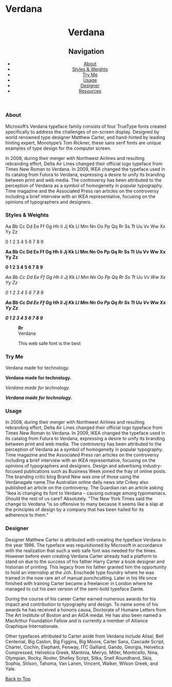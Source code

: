 # Verdana
<!DOCTYPE html>
<html dir="ltr" lang="en-us">
<head>
    <meta charset="utf-8">
    <meta name="viewport" content="width=device-width, initial-scale=1">
    <link rel="stylesheet" href="css/main.css">
	<title>Type Specimen</title>
	<meta name="author" content="Jylik Buissereth" />
</head>
<body>

<header id="banner">
  <h1 class="margin">Verdana</h1>
  

  

<nav id="menu">
  <h2 class="visuallyhidden">Navigation</h2>
  <ul >
    <li><a href="#about">About</a></li>
    <!-- <li><a href="#alphabet">Alphabet</a></li> -->
    <li><a href="#styles-weights">Styles & Weights</a></li>
    <li><a href="#try-me">Try Me</a></li>
    <li><a href="#usage">Usage</a></li>
    <li><a href="#designer">Designer</a></li>
    <li><a href="#resources">Resources</a></li>
  </ul>
</nav>
  </header>
<h3 id="about">About</h3>
<div id="col ">
<p class="margin">Microsoft’s Verdana typeface family consists of four TrueType fonts created specifically 
to address the challenges of on-screen display. Designed by world renowned type designer 
Matthew Carter, and hand-hinted by leading hinting expert, Monotype’s Tom Rickner, these 
sans serif fonts are unique examples of type design for the computer screen.</p>

<p class="margin">In 2008, during their merger with Northwest Airlines and resulting rebranding effort, 
Delta Air Lines changed their official logo typeface from Times New Roman to Verdana. In 
2009, IKEA changed the typeface used in its catalog from Futura to Verdana, expressing a 
desire to unify its branding between print and web media. The controversy has been 
attributed to the perception of Verdana as a symbol of homogeneity in popular typography.
Time magazine and the Associated Press ran articles on the controversy including a 
brief interview with an IKEA representative, focusing on the opinions of typographers and 
designers.</p>
</div>



<h3 id="styles-weights">Styles & Weights</h3>
<p>Aa Bb Cc Dd Ee Ff Gg Hh Ii Jj Kk Ll Mm Nn Oo Pp Qq Rr Ss Tt Uu Vv Ww Xx Yy Zz</p>
<p>0 1 2 3 4 5 6 7 8 9</p>
<p><b>Aa Bb Cc Dd Ee Ff Gg Hh Ii Jj Kk Ll Mm Nn Oo Pp Qq Rr Ss Tt Uu Vv Ww Xx Yy Zz</b></p>
<p><b>0 1 2 3 4 5 6 7 8 9</b></p>
<p><i>Aa Bb Cc Dd Ee Ff Gg Hh Ii Jj Kk Ll Mm Nn Oo Pp Qq Rr Ss Tt Uu Vv Ww Xx Yy Zz</i></p>
<p><i>0 1 2 3 4 5 6 7 8 9</i></p>
<p><b><i>Aa Bb Cc Dd Ee Ff Gg Hh Ii Jj Kk Ll Mm Nn Oo Pp Qq Rr Ss Tt Uu Vv Ww Xx Yy Zz</b></i></p>
<p><b><i>0 1 2 3 4 5 6 7 8 9</b></i></p>

<section class="margin">
  <figure id="glyph">
   <div >
     <b>Rr</b>
   </div>
   <figcaption>Verdana</figcaption>
  
  <p>This web safe font is the best</p>
</section>


<section>
  <h3 id="try-me">Try Me</h3>
  <p contenteditable="true">Verdana made for technology.</p>
  <p contenteditable="true"><b>Verdana made for technology.</b></p>
  <p contenteditable="true"><i>Verdana made for technology.</i></p>
  <p contenteditable="true"><b><i>Verdana made for technology.</b></i></p>
</section>

<h3 id="usage">Usage</h3>
<p class="margin">In 2008, during their merger with Northwest Airlines and resulting rebranding effort, 
Delta Air Lines changed their official logo typeface from Times New Roman to Verdana. In 
2009, IKEA changed the typeface used in its catalog from Futura to Verdana, expressing a 
desire to unify its branding between print and web media. The controversy has been 
attributed to the perception of Verdana as a symbol of homogeneity in popular typography.
Time magazine and the Associated Press ran articles on the controversy including a 
brief interview with an IKEA representative, focusing on the opinions of typographers and 
designers. Design and advertising industry-focused publications such as Business Week 
joined the fray of online posts. The branding critic blog Brand New was one of those using 
the Verdanagate name.The Australian online daily news site Crikey also published an 
article on the controversy. The Guardian ran an article asking "Ikea is changing its 
font to Verdana – causing outrage among typomaniacs. Should the rest of us care? Absolutely.
"The New York Times said the change to Verdana "is so offensive to many because it seems
like a slap at the principles of design by a company that has been hailed for its adherence
to them."
</p>

<h3 id="designer">Designer</h3>
<!-- <h4 class="margin">Matthew Carter</h4> -->
<p class="margin">Designer Matthew Carter is attributed with creating the typeface Verdana
in the year 1996. The typeface was requisitioned by Microsoft in accordance with the realization
that such a web safe font was needed for the times. However before even creating Verdana
Carter already had a platform to stand on due to the success of his father Harry Carter a 
book designer and historian of printing. This legacy from his father granted him the opportunity
to hold an internship at the Joh. Enschedé type foundry where he was trained in the now rare
art of manual punchcutting. Later in his life once finished with training Carter became a
freelancer in London where he managed to cut his own version of the semi-bold typeface Dante.</p>

<p>During the course of his career Carter earned numerous awards for his impact and contribution
to typography and design. To name some of his awards he has received a honoris causa, Doctorate
of Humane Letters from The Art Institute of Boston and an AIGA medal. He has also been named
a MacArthur Foundation Fellow and is currently a member of Alliance Graphique Internationale.</p>

<p>Other typefaces attributed to Carter aside from Verdana include Alisal, Bell Centenial,
Big Caslon, Big Figgins, Big Moore, Carter Sans, Cascade Script, Charter, Cochin, Elephant,
Fenway, ITC Galliard, Gando, Georgia, Helvetica Compressed, Helvetica Greek, Mantinia, Meiryo,
Miller, Monticello, Nina, Olympian, Rocky, Roster, Shelley Script, Sitka, Snell Roundhand, Skia,
Sophia, Stilson, Tahoma, Van Lanen, Vincent, Walker, Wilson Greek, and Yale.</p>

<p class="btm">
<a href="#menu" >Back to Top</a>
</p>
</body>
</html>
